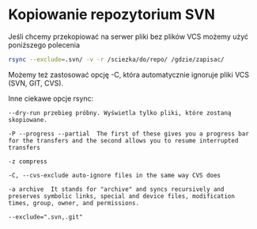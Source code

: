 Kopiowanie repozytorium SVN
===========================

Jeśli chcemy przekopiować na serwer pliki bez plików VCS możemy użyć poniższego polecenia

``` bash
rsync --exclude=.svn/ -v -r /sciezka/do/repo/ /gdzie/zapisac/
```

Możemy też zastosować opcję -C, która automatycznie ignoruje pliki VCS (SVN, GIT, CVS).

Inne ciekawe opcje rsync:

```
--dry-run przebieg próbny. Wyświetla tylko pliki, które zostaną skopiowane.

-P --progress --partial  The first of these gives you a progress bar for the transfers and the second allows you to resume interrupted transfers

-z compress

-C, --cvs-exclude auto-ignore files in the same way CVS does

-a archive  It stands for "archive" and syncs recursively and preserves symbolic links, special and device files, modification times, group, owner, and permissions.

--exclude=".svn,.git"
```